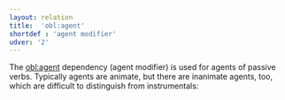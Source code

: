 ```yaml
---
layout: relation
title:  'obl:agent'
shortdef : 'agent modifier'
udver: '2'
---
```



The [obl:agent]() dependency (agent modifier) is used for agents of passive verbs. Typically agents are animate, but there are inanimate agents, too, which are difficult to distinguish from instrumentals:

<!--
How are obl agents introduced in Pomak?


~~~ sdparse
toj so pláštašo at tri mestá - trimína čülǽkove 
he was (being) paid from three places -  by three men
obl: agent (pláštašo, mestá)
conj (pláštašo, čülǽkove)
cc (pláštašo, - dush)
~~~
-->
<!-- Interlanguage links updated Ne 5. května 2024, 18:21:35 CEST -->
